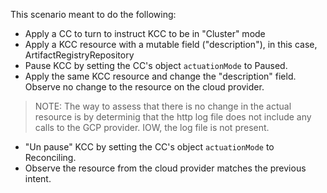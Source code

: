 This scenario meant to do the following:
- Apply a CC to turn to instruct KCC to be in "Cluster" mode
- Apply a KCC resource with a mutable field ("description"), in this case, ArtifactRegistryRepository
- Pause KCC by setting the CC's object `actuationMode` to Paused.
- Apply the same KCC resource and change the "description" field. Observe no change to the resource on the cloud provider.
> NOTE: The way to assess that there is no change in the actual resource is by determinig that the http log 
> file does not include any calls to the GCP provider. IOW, the log file is not present.
- "Un pause" KCC by setting the CC's object `actuationMode` to Reconciling.
- Observe the resource from the cloud provider matches the previous intent.

